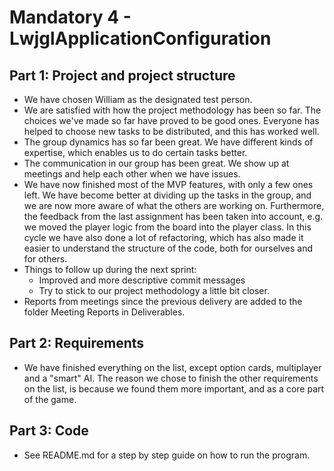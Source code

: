 # Mandatory 4 - LwjglApplicationConfiguration

## Part 1: Project and project structure
- We have chosen William as the designated test person. 
- We are satisfied with how the project methodology has been so far. The choices we've made so far have proved to be good ones. 
Everyone has helped to choose new tasks to be distributed, and this has worked well.
- The group dynamics has so far been great. We have different kinds of expertise, which enables us to do certain tasks better.
- The communication in our group has been great. We show up at meetings and help each other when we have issues. 
- We have now finished most of the MVP features, with only a few ones left. 
We have become better at dividing up the tasks in the group, and we are now more aware of what the others are working on. 
Furthermore, the feedback from the last assignment has been taken into account, e.g. we moved the player logic from the board into the player class.
In this cycle we have also done a lot of refactoring, which has also made it easier to understand the structure of the code, both for ourselves and for others.
 - Things to follow up during the next sprint:
    - Improved and more descriptive commit messages
    - Try to stick to our project methodology a little bit closer.  
- Reports from meetings since the previous delivery are added to the folder Meeting Reports in Deliverables.

## Part 2: Requirements
- We have finished everything on the list, except option cards, multiplayer and a "smart" AI.
The reason we chose to finish the other requirements on the list, is because we found them more important, and as a core part of the game. 


    
## Part 3: Code
- See README.md for a step by step guide on how to run the program.